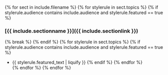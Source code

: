 {% for sect in include.filename %}
    {% for stylerule in sect.topics %}
        {% if stylerule.audience contains include.audience and stylerule.featured == true %}
### [{{ include.sectionname }}]({{ include.sectionlink }})
{% break %}
        {% endif %}
            {% for stylerule in sect.topics %}
                {% if stylerule.audience contains include.audience and stylerule.featured == true %}
* {{ stylerule.featured_text | liquify }}
                {% endif %}
            {% endfor %}    
    {% endfor %}
{% endfor %}
